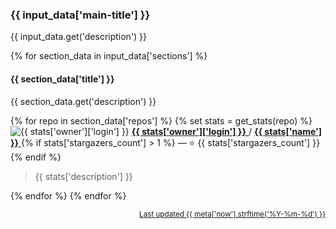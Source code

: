 ### {{ input_data['main-title'] }}

{{ input_data.get('description') }}

{% for section_data in input_data['sections'] %}
#### {{ section_data['title'] }}

{{ section_data.get('description') }}

{% for repo in section_data['repos'] %}
{% set stats = get_stats(repo) %}
<img src="{{ stats['owner']['avatar_url'] }}&s=16" alt="{{ stats['owner']['login'] }}">
<a href="{{ stats['owner']['url'] }}">
<b>{{ stats['owner']['login'] }}</b>
</a>
/
<a href="{{ stats['html_url'] }}">
<b>{{ stats['name'] }}</b>
</a>
{% if stats['stargazers_count'] > 1 %} — :star: {{ stats['stargazers_count'] }}{% endif %}

> {{ stats['description'] }}

{% endfor %}
{% endfor %}

<p align="right">
<sub>
<a href="{{ meta['self_url'] }}">Last updated {{ meta['now'].strftime('%Y-%m-%d') }}</a>
</sub>
</p>